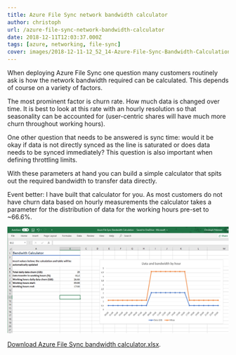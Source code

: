 ```yaml
---
title: Azure File Sync network bandwidth calculator
author: christoph
url: /azure-file-sync-network-bandwidth-calculator
date: 2018-12-11T12:03:37.000Z
tags: [azure, networking, file-sync]
cover: images/2018-12-11-12_52_14-Azure-File-Sync-Bandwidth-Calculation---Excel.png
---
```


When deploying Azure File Sync one question many customers routinely ask is how the network bandwidth required can be calculated. This depends of course on a variety of factors.

The most prominent factor is churn rate. How much data is changed over time. It is best to look at this rate with an hourly resolution so that seasonality can be accounted for (user-centric shares will have much more churn throughout working hours).

One other question that needs to be answered is sync time: would it be okay if data is not directly synced as the line is saturated or does data needs to be synced immediately? This question is also important when defining throttling limits.

With these parameters at hand you can build a simple calculator that spits out the required bandwidth to transfer data directly.

Event better: I have built that calculator for you. As most customers do not have churn data based on hourly measurements the calculator takes a parameter for the distribution of data for the working hours pre-set to ~66.6%.

![Screenshot of Azure FIle Sync bandwidth calculator](images/image.png)

[Download Azure File Sync bandwidth calculator.xlsx](https://blogpterschende.blob.core.windows.net/uploads/Azure%20File%20Sync%20bandwidth%20calculator.xlsx).
